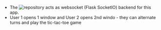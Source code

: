 - The ![repository](https://github.com/VijayIyer/tic-tac-toe-backend) acts as websocket (Flask SocketIO) backend for this app. 
- User 1 opens 1 window and User 2 opens 2nd windo - they can alternate turns and play the tic-tac-toe game
